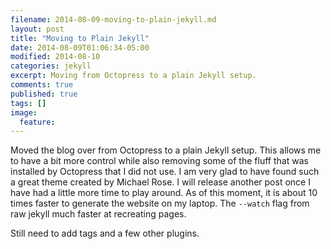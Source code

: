 ```yaml
---
filename: 2014-08-09-moving-to-plain-jekyll.md
layout: post
title: "Moving to Plain Jekyll"
date: 2014-08-09T01:06:34-05:00
modified: 2014-08-10
categories: jekyll
excerpt: Moving from Octopress to a plain Jekyll setup.
comments: true
published: true
tags: []
image:
  feature:
---
```


Moved the blog over from Octopress to a plain Jekyll setup. This allows me to have a bit more control while also removing some of the fluff that was installed by Octopress that I did not use. I am very glad to have found such a great theme created by Michael Rose. I will release another post once I have had a little more time to play around. As of this moment, it is about 10 times faster to generate the website on my laptop. The ``--watch`` flag from raw jekyll much faster at recreating pages.

Still need to add tags and a few other plugins.
